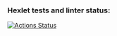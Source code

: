### Hexlet tests and linter status:
[![Actions Status](https://github.com/nndrey/frontend-project-12/actions/workflows/hexlet-check.yml/badge.svg)](https://github.com/nndrey/frontend-project-12/actions)
